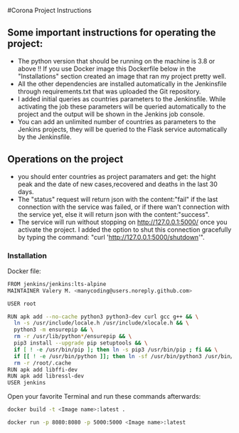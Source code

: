 #Corona Project Instructions

## Some important instructions for operating the project:
  - The python version that should be running on the machine is 3.8 or above !! If you use Docker image this Dockerfile below in the "Installations" section created an image that ran my project pretty well.
  - All the other dependencies are installed automatically in the Jenkinsfile through requirements.txt that was uploaded the Git repository.
  - I added initial queries as countries parameters to the Jenkinsfile. While activating the job these parameters will be queried automatically to the project and the output will be shown in the Jenkins job console.
  - You can add an unlimited number of countries as parameters to the Jenkins projects, they will be queried to the Flask service automatically by the Jenkinsfile.


## Operations on the project
  - you should enter countries as project paramaters and get: the hight peak and the date of new cases,recovered and deaths in the last 30 days.
  - The "status" request will return json with the content:"fail" if the last connection with the service was failed, or if there wan't connection with the service yet, else it will return json with the content:"success".
  - The service will run without stopping on http://127.0.0.1:5000/ once you activate the project. I added the option to shut this connection gracefully by typing the command: "curl 'http://127.0.0.1:5000/shutdown'".



### Installation

Docker file:
  ```sh
FROM jenkins/jenkins:lts-alpine
MAINTAINER Valery M. <manycoding@users.noreply.github.com>

USER root

RUN apk add --no-cache python3 python3-dev curl gcc g++ && \
    ln -s /usr/include/locale.h /usr/include/xlocale.h && \
    python3 -m ensurepip && \
    rm -r /usr/lib/python*/ensurepip && \
    pip3 install --upgrade pip setuptools && \
    if [ ! -e /usr/bin/pip ]; then ln -s pip3 /usr/bin/pip ; fi && \
    if [[ ! -e /usr/bin/python ]]; then ln -sf /usr/bin/python3 /usr/bin/python; fi && \
    rm -r /root/.cache
RUN apk add libffi-dev
RUN apk add libressl-dev
USER jenkins
```
Open your favorite Terminal and run these commands afterwards:
```sh
docker build -t <Image name>:latest .
```
```sh
docker run -p 8080:8080 -p 5000:5000 <Image name>:latest
```

